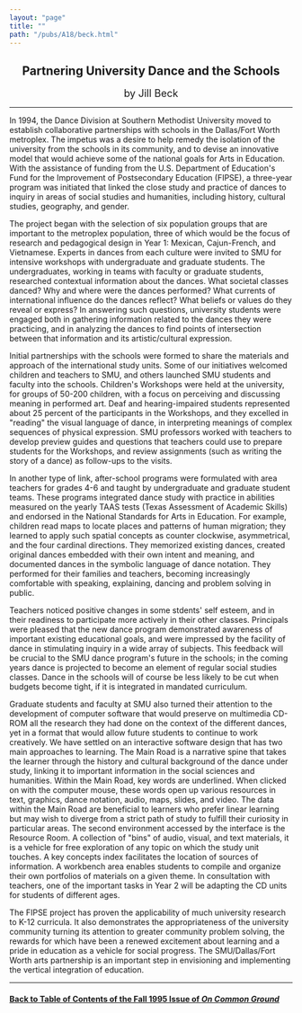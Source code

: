 ```yaml
---
layout: "page"
title: ""
path: "/pubs/A18/beck.html"
---
```

<main>
<center><h2>
Partnering University Dance and the Schools</h2>
<font size="+1">by Jill Beck</font>
</center><hr/>
In 1994, the Dance Division at Southern Methodist University moved  to
establish collaborative partnerships with schools in the Dallas/Fort
Worth metroplex.  The impetus was a desire to help remedy the  isolation
of the university from the schools in its community, and to  devise an
innovative model that would achieve some of the national  goals for Arts
in Education.  With the assistance of funding from the  U.S. Department of
Education's Fund for the Improvement of  Postsecondary Education (FIPSE),
a three-year program was initiated  that linked the close study and
practice of dances to inquiry in areas  of social studies and humanities,
including history, cultural studies,  geography, and gender.
<p>
The project began with the selection of six population groups that are
important to the metroplex population, three of which would be the  focus
of research and pedagogical design in Year 1: Mexican,  Cajun-French, and
Vietnamese.  Experts in dances from each culture  were invited to SMU for
intensive workshops with undergraduate  and graduate students.  The
undergraduates, working in teams with  faculty or graduate students,
researched contextual information  about the dances.  What societal
classes danced? Why and where  were the dances performed? What currents of
international influence  do the dances reflect? What beliefs or values do
they reveal or  express? In answering such questions, university students
were  engaged both in gathering information related to the dances they
were practicing, and in analyzing the dances to find points of
intersection between that information and its artistic/cultural
expression.  
</p><p>
Initial partnerships with the schools were formed to share the  materials
and approach of the international study units.  Some of our  initiatives
welcomed children and teachers to SMU, and others  launched SMU students
and faculty into the schools.  Children's  Workshops were held at the
university, for groups of 50-200  children, with a focus on perceiving and
discussing meaning in  performed art.  Deaf and hearing-impaired students
represented  about 25 percent of the participants in the Workshops, and
they  excelled in "reading" the visual language of dance, in interpreting
meanings of complex sequences of physical expression.  SMU  professors
worked with teachers to develop preview guides and  questions that
teachers could use to prepare students for the  Workshops, and review
assignments (such as writing the story of a  dance) as follow-ups to the
visits.  
</p><p>
In another type of link, after-school programs were formulated with  area
teachers for grades 4-6 and taught by undergraduate and  graduate student
teams.  These programs integrated dance study  with practice in abilities
measured on the yearly TAAS tests (Texas  Assessment of Academic Skills)
and endorsed in the National  Standards for Arts in Education.  For
example, children read maps to  locate places and patterns of human
migration; they learned to apply  such spatial concepts as counter
clockwise, asymmetrical, and the  four cardinal directions.  They
memorized existing dances, created  original dances embedded with their
own intent and meaning, and  documented dances in the symbolic language of
dance notation.   They performed for their families and teachers, becoming
increasingly comfortable with speaking, explaining, dancing and  problem
solving in public.  
</p><p>
Teachers noticed positive changes in some stdents' self esteem, and  in
their readiness to participate more actively in their other classes.
Principals were pleased that the new dance program demonstrated  awareness
of important existing educational goals, and were  impressed by the
facility of dance in stimulating inquiry in a wide  array of subjects.
This feedback will be crucial to the SMU dance  program's future in the
schools; in the coming years dance is  projected to become an element of
regular social studies classes.   Dance in the schools will of course be
less likely to be cut when  budgets become tight, if it is integrated in
mandated curriculum.
</p><p>
Graduate students and faculty at SMU also turned their attention to  the
development of computer software that would preserve on  multimedia CD-ROM
all the research they had done on the context of  the different dances,
yet in a format that would allow future  students to continue to work
creatively.  We have settled on an  interactive software design that has
two main approaches to  learning.  The Main Road is a narrative spine that
takes the learner  through the history and cultural background of the
dance under  study, linking it to important information in the social
sciences and  humanities.  Within the Main Road, key words are underlined.
When  clicked on with the computer mouse, these words open up various
resources in text, graphics, dance notation, audio, maps, slides, and
video.  The data within the Main Road are beneficial to learners who
prefer linear learning but may wish to diverge from a strict path of
study to fulfill their curiosity in particular areas.  The second
environment accessed by the interface is the Resource Room.  A  collection
of "bins" of audio, visual, and text materials, it is a vehicle  for free
exploration of any topic on which the study unit touches.  A  key concepts
index facilitates the location of sources of information.   A workbench
area enables students to compile and organize their  own portfolios of
materials on a given theme.  In consultation with  teachers, one of the
important tasks in Year 2 will be adapting the CD  units for students of
different ages.
</p><p>
The FIPSE project has proven the applicability of much university
research to K-12 curricula.  It also demonstrates the appropriateness  of
the university community turning its attention to greater  community
problem solving, the rewards for which have been a  renewed excitement
about learning and a pride in education as a  vehicle for social progress.
The SMU/Dallas/Fort Worth arts  partnership is an important step in
envisioning and implementing  the vertical integration of education.
</p><hr/>
<h4><a href="/pubs/A18/">Back to
Table of Contents of the Fall 1995 Issue of <i>On Common
Ground</i></a>
</h4>
</main>
